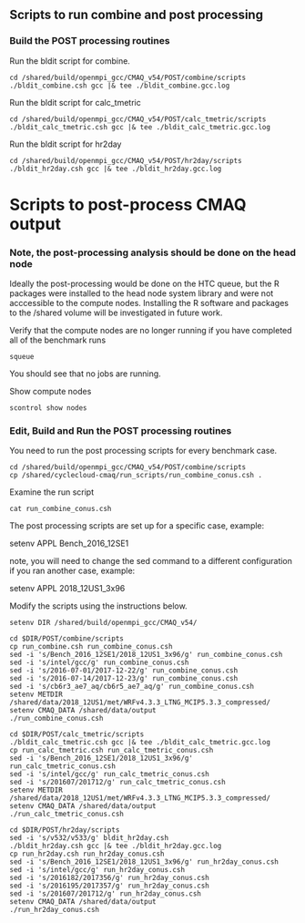 ## Scripts to run combine and post processing 

### Build the POST processing routines

Run the bldit script for combine.

```
cd /shared/build/openmpi_gcc/CMAQ_v54/POST/combine/scripts
./bldit_combine.csh gcc |& tee ./bldit_combine.gcc.log
```

Run the bldit script for calc_tmetric

```
cd /shared/build/openmpi_gcc/CMAQ_v54/POST/calc_tmetric/scripts
./bldit_calc_tmetric.csh gcc |& tee ./bldit_calc_tmetric.gcc.log
```

Run the bldit script for hr2day

```
cd /shared/build/openmpi_gcc/CMAQ_v54/POST/hr2day/scripts
./bldit_hr2day.csh gcc |& tee ./bldit_hr2day.gcc.log
```

# Scripts to post-process CMAQ output

### Note, the post-processing analysis should be done on the head node 

Ideally the post-processing would be done on the HTC queue, but the R packages were installed to the head node system library and were not acccessible to the compute nodes. Installing the R software and packages to the /shared volume will be investigated in future work.

Verify that the compute nodes are no longer running if you have completed all of the benchmark runs

`squeue`

You should see that no jobs are running.

Show compute nodes

`scontrol show nodes`


### Edit, Build and Run the POST processing routines

You need to run the post processing scripts for every benchmark case.

```
cd /shared/build/openmpi_gcc/CMAQ_v54/POST/combine/scripts
cp /shared/cyclecloud-cmaq/run_scripts/run_combine_conus.csh .
```

Examine the run script

`cat run_combine_conus.csh`

The post processing scripts are set up for a specific case, example:

setenv APPL Bench_2016_12SE1

note, you will need to change the sed command to a different configuration if you ran another case, example:

setenv APPL 2018_12US1_3x96

Modify the scripts using the instructions below.

```
setenv DIR /shared/build/openmpi_gcc/CMAQ_v54/

cd $DIR/POST/combine/scripts
cp run_combine.csh run_combine_conus.csh
sed -i 's/Bench_2016_12SE1/2018_12US1_3x96/g' run_combine_conus.csh
sed -i 's/intel/gcc/g' run_combine_conus.csh
sed -i 's/2016-07-01/2017-12-22/g' run_combine_conus.csh
sed -i 's/2016-07-14/2017-12-23/g' run_combine_conus.csh
sed -i 's/cb6r3_ae7_aq/cb6r5_ae7_aq/g' run_combine_conus.csh
setenv METDIR /shared/data/2018_12US1/met/WRFv4.3.3_LTNG_MCIP5.3.3_compressed/
setenv CMAQ_DATA /shared/data/output
./run_combine_conus.csh

cd $DIR/POST/calc_tmetric/scripts
./bldit_calc_tmetric.csh gcc |& tee ./bldit_calc_tmetric.gcc.log
cp run_calc_tmetric.csh run_calc_tmetric_conus.csh
sed -i 's/Bench_2016_12SE1/2018_12US1_3x96/g' run_calc_tmetric_conus.csh
sed -i 's/intel/gcc/g' run_calc_tmetric_conus.csh
sed -i 's/201607/201712/g' run_calc_tmetric_conus.csh
setenv METDIR /shared/data/2018_12US1/met/WRFv4.3.3_LTNG_MCIP5.3.3_compressed/
setenv CMAQ_DATA /shared/data/output
./run_calc_tmetric_conus.csh

cd $DIR/POST/hr2day/scripts
sed -i 's/v532/v533/g' bldit_hr2day.csh
./bldit_hr2day.csh gcc |& tee ./bldit_hr2day.gcc.log
cp run_hr2day.csh run_hr2day_conus.csh
sed -i 's/Bench_2016_12SE1/2018_12US1_3x96/g' run_hr2day_conus.csh
sed -i 's/intel/gcc/g' run_hr2day_conus.csh
sed -i 's/2016182/2017356/g' run_hr2day_conus.csh
sed -i 's/2016195/2017357/g' run_hr2day_conus.csh
sed -i 's/201607/201712/g' run_hr2day_conus.csh
setenv CMAQ_DATA /shared/data/output
./run_hr2day_conus.csh


```

